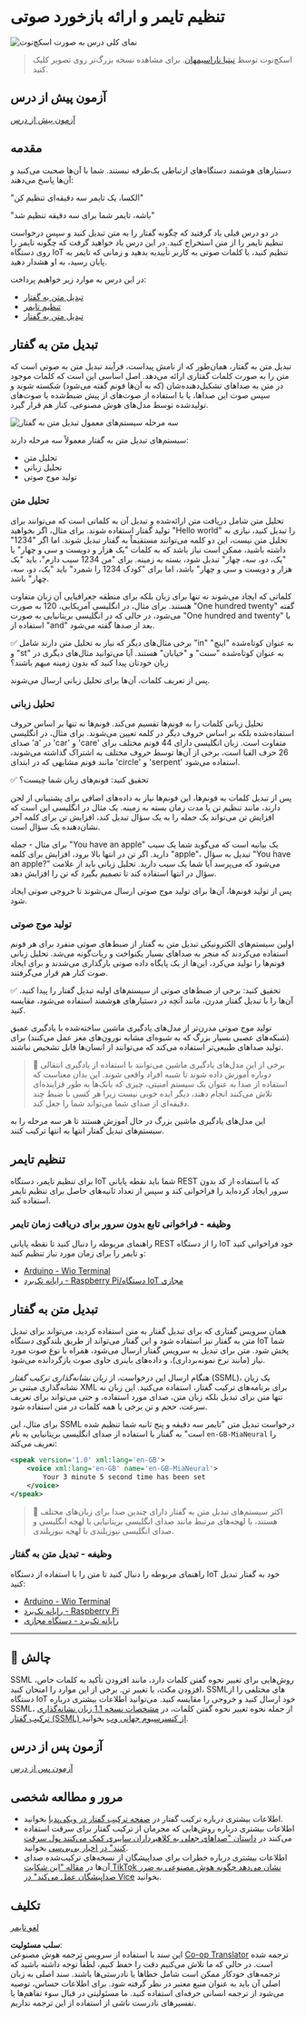 <!--
CO_OP_TRANSLATOR_METADATA:
{
  "original_hash": "b73fe10ec6b580fba2affb6f6e0a5c4d",
  "translation_date": "2025-08-25T22:35:36+00:00",
  "source_file": "6-consumer/lessons/3-spoken-feedback/README.md",
  "language_code": "fa"
}
-->
# تنظیم تایمر و ارائه بازخورد صوتی

![نمای کلی درس به صورت اسکچ‌نوت](../../../../../translated_images/lesson-23.f38483e1d4df4828990d3f02d60e46c978b075d384ae7cb4f7bab738e107c850.fa.jpg)

> اسکچ‌نوت توسط [نیتیا ناراسیمهان](https://github.com/nitya). برای مشاهده نسخه بزرگ‌تر روی تصویر کلیک کنید.

## آزمون پیش از درس

[آزمون پیش از درس](https://black-meadow-040d15503.1.azurestaticapps.net/quiz/45)

## مقدمه

دستیارهای هوشمند دستگاه‌های ارتباطی یک‌طرفه نیستند. شما با آن‌ها صحبت می‌کنید و آن‌ها پاسخ می‌دهند:

"الکسا، یک تایمر سه دقیقه‌ای تنظیم کن"

"باشه، تایمر شما برای سه دقیقه تنظیم شد"

در دو درس قبلی یاد گرفتید که چگونه گفتار را به متن تبدیل کنید و سپس درخواست تنظیم تایمر را از متن استخراج کنید. در این درس یاد خواهید گرفت که چگونه تایمر را روی دستگاه IoT تنظیم کنید، با کلمات صوتی به کاربر تأییدیه بدهید و زمانی که تایمر به پایان رسید، به او هشدار دهید.

در این درس به موارد زیر خواهیم پرداخت:

* [تبدیل متن به گفتار](../../../../../6-consumer/lessons/3-spoken-feedback)
* [تنظیم تایمر](../../../../../6-consumer/lessons/3-spoken-feedback)
* [تبدیل متن به گفتار](../../../../../6-consumer/lessons/3-spoken-feedback)

## تبدیل متن به گفتار

تبدیل متن به گفتار، همان‌طور که از نامش پیداست، فرآیند تبدیل متن به صوتی است که متن را به صورت کلمات گفتاری ارائه می‌دهد. اصل اساسی این است که کلمات موجود در متن به صداهای تشکیل‌دهنده‌شان (که به آن‌ها فونم گفته می‌شود) شکسته شوند و سپس صوت این صداها، یا با استفاده از صوت‌های از پیش ضبط‌شده یا صوت‌های تولیدشده توسط مدل‌های هوش مصنوعی، کنار هم قرار گیرد.

![سه مرحله سیستم‌های معمول تبدیل متن به گفتار](../../../../../translated_images/tts-overview.193843cf3f5ee09f8b3371a9fdaeb0f116698a07ca69daaa77158da4800e5453.fa.png)

سیستم‌های تبدیل متن به گفتار معمولاً سه مرحله دارند:

* تحلیل متن
* تحلیل زبانی
* تولید موج صوتی

### تحلیل متن

تحلیل متن شامل دریافت متن ارائه‌شده و تبدیل آن به کلماتی است که می‌توانند برای تولید گفتار استفاده شوند. برای مثال، اگر بخواهید "Hello world" را تبدیل کنید، نیازی به تحلیل متن نیست، این دو کلمه می‌توانند مستقیماً به گفتار تبدیل شوند. اما اگر "1234" داشته باشید، ممکن است نیاز باشد که به کلمات "یک هزار و دویست و سی و چهار" یا "یک، دو، سه، چهار" تبدیل شود، بسته به زمینه. برای "من 1234 سیب دارم"، باید "یک هزار و دویست و سی و چهار" باشد، اما برای "کودک 1234 را شمرد" باید "یک، دو، سه، چهار" باشد.

کلماتی که ایجاد می‌شوند نه تنها برای زبان بلکه برای منطقه جغرافیایی آن زبان متفاوت هستند. برای مثال، در انگلیسی آمریکایی، 120 به صورت "One hundred twenty" گفته می‌شود، در حالی که در انگلیسی بریتانیایی به صورت "One hundred and twenty" با استفاده از "and" بعد از صدها گفته می‌شود.

✅ برخی مثال‌های دیگر که نیاز به تحلیل متن دارند شامل "in" به عنوان کوتاه‌شده "اینچ" و "st" به عنوان کوتاه‌شده "سنت" و "خیابان" هستند. آیا می‌توانید مثال‌های دیگری در زبان خودتان پیدا کنید که بدون زمینه مبهم باشند؟

پس از تعریف کلمات، آن‌ها برای تحلیل زبانی ارسال می‌شوند.

### تحلیل زبانی

تحلیل زبانی کلمات را به فونم‌ها تقسیم می‌کند. فونم‌ها نه تنها بر اساس حروف استفاده‌شده بلکه بر اساس حروف دیگر در کلمه تعیین می‌شوند. برای مثال، در انگلیسی صدای 'a' در 'car' و 'care' متفاوت است. زبان انگلیسی دارای 44 فونم مختلف برای 26 حرف الفبا است، برخی از آن‌ها توسط حروف مختلف به اشتراک گذاشته می‌شوند، مانند فونم مشابهی که در ابتدای 'circle' و 'serpent' استفاده می‌شود.

✅ تحقیق کنید: فونم‌های زبان شما چیست؟

پس از تبدیل کلمات به فونم‌ها، این فونم‌ها نیاز به داده‌های اضافی برای پشتیبانی از لحن دارند، مانند تنظیم تن یا مدت زمان بسته به زمینه. یک مثال در انگلیسی این است که افزایش تن می‌تواند یک جمله را به یک سؤال تبدیل کند، افزایش تن برای کلمه آخر نشان‌دهنده یک سؤال است.

برای مثال - جمله "You have an apple" یک بیانیه است که می‌گوید شما یک سیب دارید. اگر تن در انتها بالا برود، افزایش برای کلمه "apple"، تبدیل به سؤال "You have an apple?" می‌شود که می‌پرسد آیا شما یک سیب دارید. تحلیل زبانی باید از علامت سؤال در انتها استفاده کند تا تصمیم بگیرد که تن را افزایش دهد.

پس از تولید فونم‌ها، آن‌ها برای تولید موج صوتی ارسال می‌شوند تا خروجی صوتی ایجاد شود.

### تولید موج صوتی

اولین سیستم‌های الکترونیکی تبدیل متن به گفتار از ضبط‌های صوتی منفرد برای هر فونم استفاده می‌کردند که منجر به صداهای بسیار یکنواخت و ربات‌گونه می‌شد. تحلیل زبانی فونم‌ها را تولید می‌کرد، این‌ها از یک پایگاه داده صوتی بارگذاری می‌شدند و برای ایجاد صوت کنار هم قرار می‌گرفتند.

✅ تحقیق کنید: برخی از ضبط‌های صوتی از سیستم‌های اولیه تبدیل گفتار را پیدا کنید. آن‌ها را با تبدیل گفتار مدرن، مانند آنچه در دستیارهای هوشمند استفاده می‌شود، مقایسه کنید.

تولید موج صوتی مدرن‌تر از مدل‌های یادگیری ماشین ساخته‌شده با یادگیری عمیق (شبکه‌های عصبی بسیار بزرگ که به شیوه‌ای مشابه نورون‌های مغز عمل می‌کنند) برای تولید صداهای طبیعی‌تر استفاده می‌کند که می‌توانند از انسان‌ها قابل تشخیص نباشند.

> 💁 برخی از این مدل‌های یادگیری ماشین می‌توانند با استفاده از یادگیری انتقالی دوباره آموزش داده شوند تا شبیه افراد واقعی شوند. این بدان معناست که استفاده از صدا به عنوان یک سیستم امنیتی، چیزی که بانک‌ها به طور فزاینده‌ای تلاش می‌کنند انجام دهند، دیگر ایده خوبی نیست زیرا هر کسی با ضبط چند دقیقه‌ای از صدای شما می‌تواند شما را جعل کند.

این مدل‌های یادگیری ماشین بزرگ در حال آموزش هستند تا هر سه مرحله را به سیستم‌های تبدیل گفتار انتها به انتها ترکیب کنند.

## تنظیم تایمر

برای تنظیم تایمر، دستگاه IoT شما باید نقطه پایانی REST که با استفاده از کد بدون سرور ایجاد کرده‌اید را فراخوانی کند و سپس از تعداد ثانیه‌های حاصل برای تنظیم تایمر استفاده کند.

### وظیفه - فراخوانی تابع بدون سرور برای دریافت زمان تایمر

راهنمای مربوطه را دنبال کنید تا نقطه پایانی REST را از دستگاه IoT خود فراخوانی کنید و تایمر را برای زمان مورد نیاز تنظیم کنید:

* [Arduino - Wio Terminal](wio-terminal-set-timer.md)
* [رایانه تک‌برد - Raspberry Pi/دستگاه IoT مجازی](single-board-computer-set-timer.md)

## تبدیل متن به گفتار

همان سرویس گفتاری که برای تبدیل گفتار به متن استفاده کردید، می‌تواند برای تبدیل متن به گفتار نیز استفاده شود و این گفتار می‌تواند از طریق بلندگوی دستگاه IoT شما پخش شود. متن برای تبدیل به سرویس گفتار ارسال می‌شود، همراه با نوع صوت مورد نیاز (مانند نرخ نمونه‌برداری)، و داده‌های باینری حاوی صوت بازگردانده می‌شود.

هنگام ارسال این درخواست، از *زبان نشانه‌گذاری ترکیب گفتار* (SSML)، یک زبان نشانه‌گذاری مبتنی بر XML برای برنامه‌های ترکیب گفتار، استفاده می‌کنید. این زبان نه تنها متن برای تبدیل بلکه زبان متن، صدای مورد استفاده، و حتی می‌تواند برای تعریف سرعت، حجم و تن برخی یا همه کلمات در متن استفاده شود.

برای مثال، این SSML درخواست تبدیل متن "تایمر سه دقیقه و پنج ثانیه شما تنظیم شده است" به گفتار با استفاده از صدای انگلیسی بریتانیایی به نام `en-GB-MiaNeural` را تعریف می‌کند:

```xml
<speak version='1.0' xml:lang='en-GB'>
    <voice xml:lang='en-GB' name='en-GB-MiaNeural'>
        Your 3 minute 5 second time has been set
    </voice>
</speak>
```

> 💁 اکثر سیستم‌های تبدیل متن به گفتار دارای چندین صدا برای زبان‌های مختلف هستند، با لهجه‌های مرتبط مانند صدای انگلیسی بریتانیایی با لهجه انگلیسی و صدای انگلیسی نیوزیلندی با لهجه نیوزیلندی.

### وظیفه - تبدیل متن به گفتار

راهنمای مربوطه را دنبال کنید تا متن را با استفاده از دستگاه IoT خود به گفتار تبدیل کنید:

* [Arduino - Wio Terminal](wio-terminal-text-to-speech.md)
* [رایانه تک‌برد - Raspberry Pi](pi-text-to-speech.md)
* [رایانه تک‌برد - دستگاه مجازی](virtual-device-text-to-speech.md)

---

## 🚀 چالش

SSML روش‌هایی برای تغییر نحوه گفتن کلمات دارد، مانند افزودن تأکید به کلمات خاص، افزودن مکث، یا تغییر تن. برخی از این موارد را امتحان کنید، SSML‌های مختلفی را از دستگاه IoT خود ارسال کنید و خروجی را مقایسه کنید. می‌توانید اطلاعات بیشتری درباره SSML، از جمله نحوه تغییر نحوه گفتن کلمات، در [مشخصات نسخه 1.1 زبان نشانه‌گذاری ترکیب گفتار (SSML) از کنسرسیوم جهانی وب](https://www.w3.org/TR/speech-synthesis11/) بخوانید.

## آزمون پس از درس

[آزمون پس از درس](https://black-meadow-040d15503.1.azurestaticapps.net/quiz/46)

## مرور و مطالعه شخصی

* اطلاعات بیشتری درباره ترکیب گفتار در [صفحه ترکیب گفتار در ویکی‌پدیا](https://wikipedia.org/wiki/Speech_synthesis) بخوانید.
* اطلاعات بیشتری درباره روش‌هایی که مجرمان از ترکیب گفتار برای سرقت استفاده می‌کنند در [داستان "صداهای جعلی به کلاهبرداران سایبری کمک می‌کنند پول سرقت کنند" در اخبار بی‌بی‌سی](https://www.bbc.com/news/technology-48908736) بخوانید.
* اطلاعات بیشتری درباره خطرات برای صداپیشگان از نسخه‌های ترکیب‌شده صدای آن‌ها در [مقاله "این شکایت TikTok نشان می‌دهد چگونه هوش مصنوعی به ضرر صداپیشگان عمل می‌کند" در Vice](https://www.vice.com/en/article/z3xqwj/this-tiktok-lawsuit-is-highlighting-how-ai-is-screwing-over-voice-actors) بخوانید.

## تکلیف

[لغو تایمر](assignment.md)

**سلب مسئولیت**:  
این سند با استفاده از سرویس ترجمه هوش مصنوعی [Co-op Translator](https://github.com/Azure/co-op-translator) ترجمه شده است. در حالی که ما تلاش می‌کنیم دقت را حفظ کنیم، لطفاً توجه داشته باشید که ترجمه‌های خودکار ممکن است شامل خطاها یا نادرستی‌ها باشند. سند اصلی به زبان اصلی آن باید به عنوان منبع معتبر در نظر گرفته شود. برای اطلاعات حساس، توصیه می‌شود از ترجمه انسانی حرفه‌ای استفاده کنید. ما مسئولیتی در قبال سوء تفاهم‌ها یا تفسیرهای نادرست ناشی از استفاده از این ترجمه نداریم.
